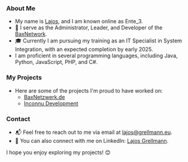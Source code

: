 ### About Me
- My name is [Lajos](https://lajos.grellmann.eu), and I am known online as Ente_3.
- 🚀 I serve as the Administrator, Leader, and Developer of the [BaxNetwork](https://baxnetzwerk.de).
- 🎓 Currently I am pursuing my training as an IT Specialist in System Integration, with an expected completion by early 2025.
- I am proficient in several programming languages, including Java, Python, JavaScript, PHP, and C#.

### My Projects
- Here are some of the projects I'm proud to have worked on:
    - [BaxNetzwerk.de](https://baxnetzwerk.de)
    - [Inconnu Development](https://builtbybit.com/creators/inconnu.261540)

### Contact
- 📬 Feel free to reach out to me via email at lajos@grellmann.eu.
- 💼 You can also connect with me on LinkedIn: [Lajos Grellmann](https://www.linkedin.com/in/lajos-grellmann/).

I hope you enjoy exploring my projects! 😊
